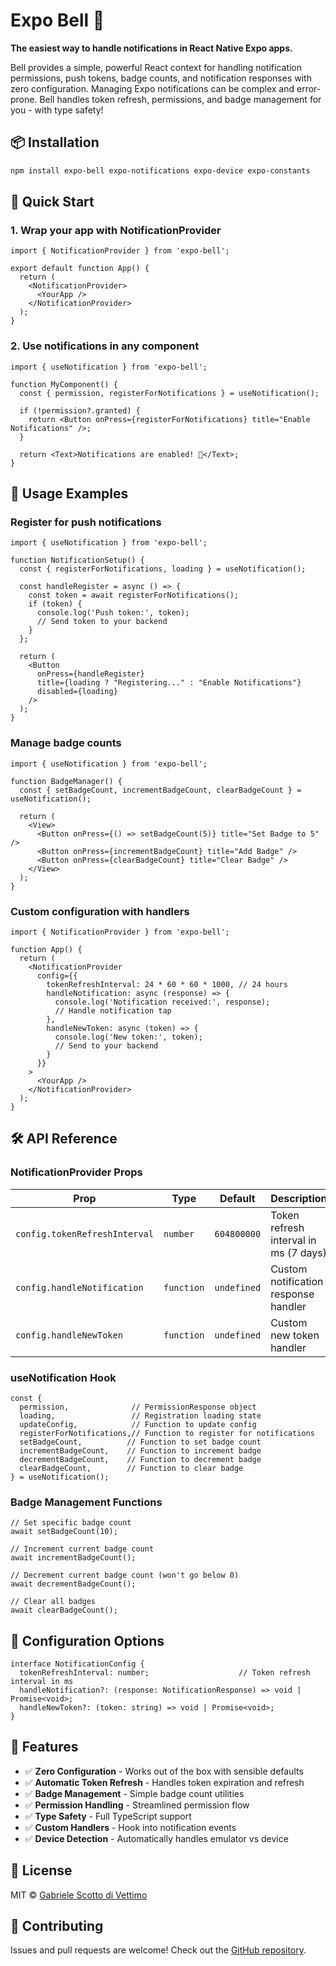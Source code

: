 # Expo Bell 🔔

**The easiest way to handle notifications in React Native Expo apps.**

Bell provides a simple, powerful React context for handling notification permissions, push tokens, badge counts, and notification responses with zero configuration. Managing Expo notifications can be complex and error-prone. Bell handles token refresh, permissions, and badge management for you - with type safety!

## 📦 Installation

```bash
npm install expo-bell expo-notifications expo-device expo-constants
```

## 🚀 Quick Start

### 1. Wrap your app with NotificationProvider

```tsx
import { NotificationProvider } from 'expo-bell';

export default function App() {
  return (
    <NotificationProvider>
      <YourApp />
    </NotificationProvider>
  );
}
```

### 2. Use notifications in any component

```tsx
import { useNotification } from 'expo-bell';

function MyComponent() {
  const { permission, registerForNotifications } = useNotification();

  if (!permission?.granted) {
    return <Button onPress={registerForNotifications} title="Enable Notifications" />;
  }

  return <Text>Notifications are enabled! 🎉</Text>;
}
```

## 🎯 Usage Examples

### Register for push notifications

```tsx
import { useNotification } from 'expo-bell';

function NotificationSetup() {
  const { registerForNotifications, loading } = useNotification();

  const handleRegister = async () => {
    const token = await registerForNotifications();
    if (token) {
      console.log('Push token:', token);
      // Send token to your backend
    }
  };

  return (
    <Button 
      onPress={handleRegister} 
      title={loading ? "Registering..." : "Enable Notifications"} 
      disabled={loading}
    />
  );
}
```

### Manage badge counts

```tsx
import { useNotification } from 'expo-bell';

function BadgeManager() {
  const { setBadgeCount, incrementBadgeCount, clearBadgeCount } = useNotification();

  return (
    <View>
      <Button onPress={() => setBadgeCount(5)} title="Set Badge to 5" />
      <Button onPress={incrementBadgeCount} title="Add Badge" />
      <Button onPress={clearBadgeCount} title="Clear Badge" />
    </View>
  );
}
```

### Custom configuration with handlers

```tsx
import { NotificationProvider } from 'expo-bell';

function App() {
  return (
    <NotificationProvider
      config={{
        tokenRefreshInterval: 24 * 60 * 60 * 1000, // 24 hours
        handleNotification: async (response) => {
          console.log('Notification received:', response);
          // Handle notification tap
        },
        handleNewToken: async (token) => {
          console.log('New token:', token);
          // Send to your backend
        }
      }}
    >
      <YourApp />
    </NotificationProvider>
  );
}
```

## 🛠 API Reference

### NotificationProvider Props

| Prop | Type | Default | Description |
|------|------|---------|-------------|
| `config.tokenRefreshInterval` | `number` | `604800000` | Token refresh interval in ms (7 days) |
| `config.handleNotification` | `function` | `undefined` | Custom notification response handler |
| `config.handleNewToken` | `function` | `undefined` | Custom new token handler |

### useNotification Hook

```tsx
const {
  permission,              // PermissionResponse object
  loading,                 // Registration loading state
  updateConfig,            // Function to update config
  registerForNotifications,// Function to register for notifications
  setBadgeCount,          // Function to set badge count
  incrementBadgeCount,    // Function to increment badge
  decrementBadgeCount,    // Function to decrement badge
  clearBadgeCount,        // Function to clear badge
} = useNotification();
```

### Badge Management Functions

```tsx
// Set specific badge count
await setBadgeCount(10);

// Increment current badge count
await incrementBadgeCount();

// Decrement current badge count (won't go below 0)
await decrementBadgeCount();

// Clear all badges
await clearBadgeCount();
```

## 🔧 Configuration Options

```tsx
interface NotificationConfig {
  tokenRefreshInterval: number;                    // Token refresh interval in ms
  handleNotification?: (response: NotificationResponse) => void | Promise<void>;
  handleNewToken?: (token: string) => void | Promise<void>;
}
```

## 🎯 Features

- ✅ **Zero Configuration** - Works out of the box with sensible defaults
- ✅ **Automatic Token Refresh** - Handles token expiration and refresh
- ✅ **Badge Management** - Simple badge count utilities
- ✅ **Permission Handling** - Streamlined permission flow
- ✅ **Type Safety** - Full TypeScript support
- ✅ **Custom Handlers** - Hook into notification events
- ✅ **Device Detection** - Automatically handles emulator vs device

## 📝 License

MIT © [Gabriele Scotto di Vettimo](https://github.com/GSDV)

## 🤝 Contributing

Issues and pull requests are welcome! Check out the [GitHub repository](https://github.com/GSDV/expo-bell).